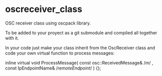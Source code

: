 # oscreceiver_class

OSC receiver class using oscpack library.

To be added to your proyect as a git submodule and compiled all together with it.

In your code just make your class inherit from the OscReceiver class and code your own virtual function to process messages:

  inline virtual void ProcessMessage( const osc::ReceivedMessage& /*m*/ , const IpEndpointName& /*remoteEndpoint*/ ) {};
